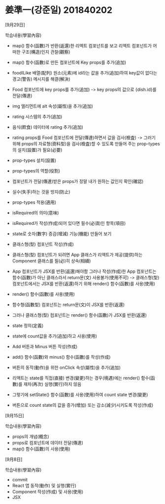 # 姜準一(강준일) 201840202


[9月29日]

학습내용(學習內容)

- map() 함수(函數)가 반환(返還)한 리액트 컴포넌트를 보고 리액트 컴포넌트가 어떠한 구조(構造)인지 관찰(觀察)

- map() 함수(函數)로 만든 컴포넌트에 Key props를 추가(追加)
 - foodILike 배열(配列) 원소(元素)에 id라는 값을 추가(追加)하여 key값이 없다는 경고(警告) 메시지를 해결(解決)
 - Food 컴포넌트에 key props를 추가(追加) -> key props의 값으로 {dish.id}를 전달(傳達)

- img 엘리먼트에 alt 속성(屬性)을 추가(追加)

- rating 시스템의 추가(追加)
 - 음식(飮食) 데이터에 rating 추가(追加)
 - rating props를 Food 컴포넌트에 전달(傳達)하면서 값을 검사(檢査) -> 그러기 위해 props의 자료형(資料型)을 검사(檢査)할 수 있도록 만들어 주는 prop-types의 설치(設置)가 필요(必要)
 - prop-types 설치(設置)
 - prop-types의 역할(役割)
  - 컴포넌트가 전달(傳達)받은 props가 정말 내가 원하는 값인지 확인(確認)
  - 실수(失手)하는 것을 방지(防止)
 - prop-types 적용(適用)
 - isRequired의 의미(意味)
  - isRequired가 작성(作成)되어 있다면 필수(必須)인 항목(項目)

- state로 숫자(數字) 증감(增減) 기능(機能) 만들어 보기
 - 클래스형(型) 컴포넌트 작성(作成)
  - 클래스형(型) 컴포넌트가 되려면 App 클래스가 리액트가 제공(提供)하는 Component 클래스를 필(必)히 상속(相續)
  - App 컴포넌트가 JSX를 반환(返還)해야함 그러나 작성(作成)한 App 컴포넌트는 함수(函數)가 아닌 클래스라서 return문(文) 사용불가(使用不可) -> 클래스형(型) 컴포넌트에서는 JSX를 반환(返還)하기 위해 render() 함수(函數)를 사용(使用)
  - render() 함수(函數)를 사용(使用)
   - 함수형(函數型) 컴포넌트는 return문(文)이 JSX를 반환(返還)
   - 그러나 클래스형(型) 컴포넌트는 render() 함수(函數)가 JSX를 반환(返還)
 - state 정의(定義)
  - state에 count값을 추가(追加)하고 사용(使用)
 - Add 버튼과 Minus 버튼 작성(作成)
 - add() 함수(函數)와 minus() 함수(函數)를 작성(作成)
 - 버튼의 동작(動作)을 위한 onClick 속성(屬性)을 추가(追加)
 - 리액트는 state를 직접(直接) 변경(變更)하는 경우(境遇)에는 render() 함수(函數)를 재차(再次) 실행(實行)하지 않음
 - 그렇기에 setState() 함수(函數)를 사용(使用)하여 count state 변경(變更)
 - 버튼으로 count state의 값을 증가(增加) 또는 감소(減少)시키도록 작성(作成)

[9月15日]

학습내용(學習內容)
- props의 개념(概念)
- props로 컴포넌트에 데이터 전달(傳達)
- map() 함수(函數)의 사용(使用)

[9月8日]

학습내용(學習內容)
- commit
- React 앱 동작(動作) 및 실행(實行)
- Component 작성(作成) 및 사용(使用)
- JSX